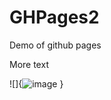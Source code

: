 # GHPages2
Demo of github pages

More text

![]{![image](https://github.com/user-attachments/assets/22183456-f4d4-4e8d-8b69-b6c926f2e966)
}
